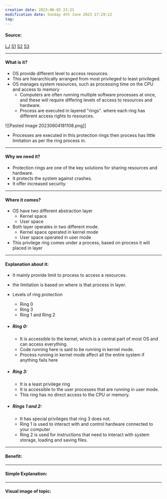 ```yaml
---
creation date: 2023-06-03 23:21
modification date: Sunday 4th June 2023 17:29:22
tag: 
---
```


#### Source:
[LJ](https://linuxjourney.com/lesson/kernel-privilege-levels)
[S1](https://www.baeldung.com/cs/os-rings)
[S2](https://www.futurelearn.com/info/courses/computer-systems/0/steps/53514)
[S3](https://www.geeksforgeeks.org/protection-ring/)

-----------------------------------------------------
#### What is it?

* OS provide different level to access resources.
* This are hierarchically arranged from most privileged to least privileged.
* OS manages system resources, such as processing time on the CPU and access to memory
	* Computers are often running multiple software processes at once, and these will require differing levels of access to resources and hardware.
	* Process are executed in layered "rings". where each ring has different access rights to resources.

![[Pasted image 20230604181108.png]]

* Processes are executed in this protection rings then process has little limitation as per the ring process in.

-----------------------------------------------------
#### Why we need it?

* Protection rings are one of the key solutions for sharing resources and hardware.
* It protects the system against crashes.
* It offer increased security.

-----------------------------------------------------
#### Where it comes?

* OS have two different abstraction layer
	* Kernel space
	* User space
* Both layer operates in two different mode.
	* Kernel space operated in kernel mode
	* User space operated in user mode
* This privilege ring comes under a process, based on process it will placed in layer

-----------------------------------------------------
#### Explanation about it:

* It mainly provide limit to process to access a resources.
* the limitation is based on where is that process in layer.
* Levels of ring protection
	* Ring 0
	* Ring 3
	* Ring 1 and Ring 2

* ##### Ring 0:
	* It is accessible to the kernel, which is a central part of most OS and can access everything.
	* Code running here is said to be running in kernel mode.
	* Process running in kernel mode affect all the entire system if anything fails here
* ##### Ring 3:
	* It is a least privilege ring
	* It is accessible to the user processes that are running in user mode.
	* This ring has no direct access to the CPU or memory.
* ##### Rings 1 and 2:
	* It has special privileges that ring 3 does not.
	* Ring 1 is used to interact with and control hardware connected to your computer
	* Ring 2 is used for instructions that need to interact with system storage, loading and saving files.
-----------------------------------------------------
#### Benefit:


-----------------------------------------------------
#### Simple Explanation:


-----------------------------------------------------
#### Visual image of topic: